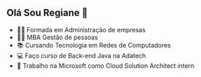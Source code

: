 ## Olá Sou Regiane  👋


- 👩‍🎓 Formada em Administração de empresas
- 👩‍🎓 MBA Gestão de pessoas
- 📚 Cursando Tecnologia em Redes de Computadores
- 💻 Faço curso de Back-end Java na Adatech
- 🏢 Trabalho na Microsoft como Cloud Solution Architect intern
  
